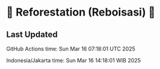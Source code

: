 
# 🌳 Reforestation (Reboisasi) 🌲

## Last Updated

GitHub Actions time: Sun Mar 16 07:18:01 UTC 2025

Indonesia/Jakarta time: Sun Mar 16 14:18:01 WIB 2025
